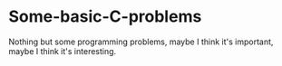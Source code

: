 # Some-basic-C-problems
 Nothing but some programming problems, maybe I think it's important, maybe I think it's interesting.
